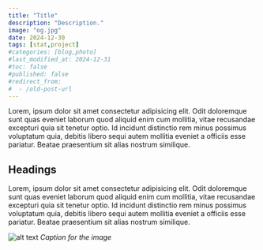 ```yaml
---
title: "Title"
description: "Description."
image: "og.jpg"
date: 2024-12-30
tags: [stat,project]
#categories: [blog,photo]
#last_modified_at: 2024-12-31
#toc: false
#published: false
#redirect_from:
#  - /old-post-url
---
```


Lorem, ipsum dolor sit amet consectetur adipisicing elit. Odit doloremque sunt quas eveniet laborum quod aliquid enim cum mollitia, vitae recusandae excepturi quia sit tenetur optio. Id incidunt distinctio rem minus possimus voluptatum quia, debitis libero sequi autem mollitia eveniet a officiis esse pariatur. Beatae praesentium sit alias nostrum similique. 

## Headings
Lorem, ipsum dolor sit amet consectetur adipisicing elit. Odit doloremque sunt quas eveniet laborum quod aliquid enim cum mollitia, vitae recusandae excepturi quia sit tenetur optio. Id incidunt distinctio rem minus possimus voluptatum quia, debitis libero sequi autem mollitia eveniet a officiis esse pariatur. Beatae praesentium sit alias nostrum similique. 

![alt text](someimage.jpg)
*Caption for the image*

